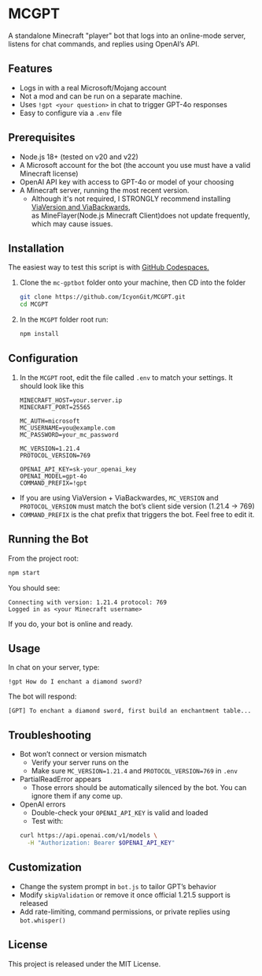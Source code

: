 # MCGPT

A standalone Minecraft "player" bot that logs into an online-mode server, listens for chat commands, and replies using OpenAI’s API.

## Features
- Logs in with a real Microsoft/Mojang account  
- Not a mod and can be run on a separate machine. 
- Uses `!gpt <your question>` in chat to trigger GPT-4o responses  
- Easy to configure via a `.env` file  

## Prerequisites
- Node.js 18+ (tested on v20 and v22)  
- A Microsoft account for the bot (the account you use must have a valid Minecraft license)
- OpenAI API key with access to GPT-4o or model of your choosing 
- A Minecraft server, running the most recent version.
    - Although it's not required, I STRONGLY recommend installing <a href="https://viaversion.com/">ViaVersion and ViaBackwards</a>,<br>
      as MineFlayer(Node.js Minecraft Client)does not update frequently, which may cause issues.

## Installation 
  The easiest way to test this script is with <a href="https://github.com/codespaces">GitHub Codespaces.</a>

1. Clone the `mc-gptbot` folder onto your machine, then CD into the folder
    ```bash
    git clone https://github.com/IcyonGit/MCGPT.git
    cd MCGPT
   ```
     
2. In the `MCGPT` folder root run:  
   ```bash
   npm install
   ```

## Configuration
1. In the `MCGPT` root, edit the file called `.env` to match your settings. 
   It should look like this
   ```.env
   MINECRAFT_HOST=your.server.ip
   MINECRAFT_PORT=25565

   MC_AUTH=microsoft
   MC_USERNAME=you@example.com
   MC_PASSWORD=your_mc_password

   MC_VERSION=1.21.4
   PROTOCOL_VERSION=769

   OPENAI_API_KEY=sk-your_openai_key
   OPENAI_MODEL=gpt-4o
   COMMAND_PREFIX=!gpt
   ```

- If you are using ViaVersion + ViaBackwardes, `MC_VERSION` and `PROTOCOL_VERSION` must match the bot’s client side version (1.21.4 → 769)  
- `COMMAND_PREFIX` is the chat prefix that triggers the bot. Feel free to edit it. 

## Running the Bot
From the project root:

```bash
npm start
```

You should see:

```
Connecting with version: 1.21.4 protocol: 769
Logged in as <your Minecraft username>
```

If you do, your bot is online and ready.

## Usage
In chat on your server, type:

```
!gpt How do I enchant a diamond sword?
```

The bot will respond:

```
[GPT] To enchant a diamond sword, first build an enchantment table...
```

## Troubleshooting
- Bot won’t connect or version mismatch  
  - Verify your server runs on the   
  - Make sure `MC_VERSION=1.21.4` and `PROTOCOL_VERSION=769` in `.env`  
- PartialReadError appears  
  - Those errors should be automatically silenced by the bot. You can ignore them if any come up.
- OpenAI errors  
  - Double-check your `OPENAI_API_KEY` is valid and loaded  
  - Test with:
  ```bash
  curl https://api.openai.com/v1/models \
    -H "Authorization: Bearer $OPENAI_API_KEY"
  ```

## Customization
- Change the system prompt in `bot.js` to tailor GPT’s behavior  
- Modify `skipValidation` or remove it once official 1.21.5 support is released  
- Add rate-limiting, command permissions, or private replies using `bot.whisper()`  

## License
This project is released under the MIT License.
